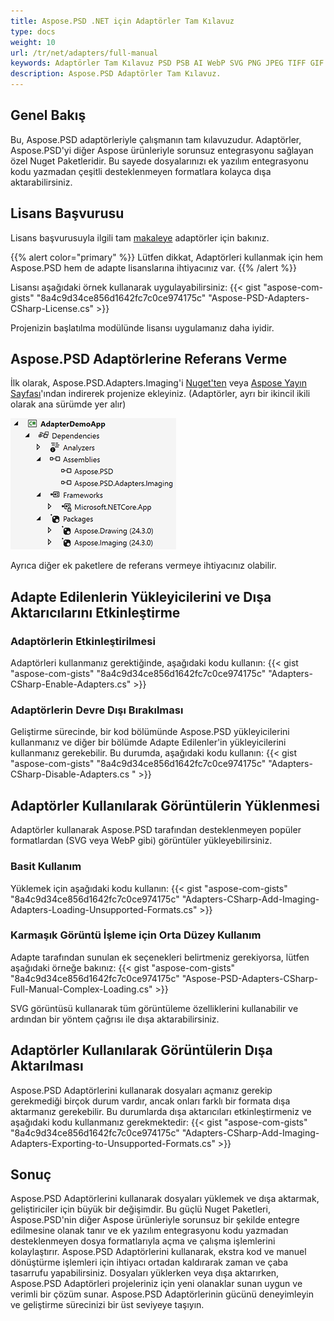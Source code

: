 ```yaml
---
title: Aspose.PSD .NET için Adaptörler Tam Kılavuz
type: docs
weight: 10
url: /tr/net/adapters/full-manual
keywords: Adaptörler Tam Kılavuz PSD PSB AI WebP SVG PNG JPEG TIFF GIF BMP başlangıç kılavuzu
description: Aspose.PSD Adaptörler Tam Kılavuz.
---
```


## Genel Bakış

Bu, Aspose.PSD adaptörleriyle çalışmanın tam kılavuzudur. Adaptörler, Aspose.PSD'yi diğer Aspose ürünleriyle sorunsuz entegrasyonu sağlayan özel Nuget Paketleridir. Bu sayede dosyalarınızı ek yazılım entegrasyonu kodu yazmadan çeşitli desteklenmeyen formatlara kolayca dışa aktarabilirsiniz.

## Lisans Başvurusu

Lisans başvurusuyla ilgili tam [makaleye](/tr/psd/net/adapters/license) adaptörler için bakınız.

{{% alert color="primary" %}}
Lütfen dikkat, Adaptörleri kullanmak için hem Aspose.PSD hem de adapte lisanslarına ihtiyacınız var.
{{% /alert %}}

Lisansı aşağıdaki örnek kullanarak uygulayabilirsiniz:
{{< gist "aspose-com-gists" "8a4c9d34ce856d1642fc7c0ce974175c" "Aspose-PSD-Adapters-CSharp-License.cs" >}}

Projenizin başlatılma modülünde lisansı uygulamanız daha iyidir.

## Aspose.PSD Adaptörlerine Referans Verme

İlk olarak, Aspose.PSD.Adapters.Imaging'i [Nuget'ten](https://www.nuget.org/aspose.psd.adapters.imaging) veya [Aspose Yayın Sayfası](https://releases.aspose.com/psd/net/)'ından indirerek projenize ekleyiniz. (Adaptörler, ayrı bir ikincil ikili olarak ana sürümde yer alır)

![Gerekli referanslar](references.png)

Ayrıca diğer ek paketlere de referans vermeye ihtiyacınız olabilir.

## Adapte Edilenlerin Yükleyicilerini ve Dışa Aktarıcılarını Etkinleştirme

### Adaptörlerin Etkinleştirilmesi
Adaptörleri kullanmanız gerektiğinde, aşağıdaki kodu kullanın:
{{< gist "aspose-com-gists" "8a4c9d34ce856d1642fc7c0ce974175c" "Adapters-CSharp-Enable-Adapters.cs" >}}

### Adaptörlerin Devre Dışı Bırakılması
Geliştirme sürecinde, bir kod bölümünde Aspose.PSD yükleyicilerini kullanmanız ve diğer bir bölümde Adapte Edilenler'in yükleyicilerini kullanmanız gerekebilir. Bu durumda, aşağıdaki kodu kullanın:
{{< gist "aspose-com-gists" "8a4c9d34ce856d1642fc7c0ce974175c" "Adapters-CSharp-Disable-Adapters.cs " >}}

## Adaptörler Kullanılarak Görüntülerin Yüklenmesi

Adaptörler kullanarak Aspose.PSD tarafından desteklenmeyen popüler formatlardan (SVG veya WebP gibi) görüntüler yükleyebilirsiniz.

### Basit Kullanım
Yüklemek için aşağıdaki kodu kullanın:
{{< gist "aspose-com-gists" "8a4c9d34ce856d1642fc7c0ce974175c" "Adapters-CSharp-Add-Imaging-Adapters-Loading-Unsupported-Formats.cs" >}}

### Karmaşık Görüntü İşleme için Orta Düzey Kullanım
Adapte tarafından sunulan ek seçenekleri belirtmeniz gerekiyorsa, lütfen aşağıdaki örneğe bakınız:
{{< gist "aspose-com-gists" "8a4c9d34ce856d1642fc7c0ce974175c" "Aspose-PSD-Adapters-CSharp-Full-Manual-Complex-Loading.cs" >}}

SVG görüntüsü kullanarak tüm görüntüleme özelliklerini kullanabilir ve ardından bir yöntem çağrısı ile dışa aktarabilirsiniz.

## Adaptörler Kullanılarak Görüntülerin Dışa Aktarılması

Aspose.PSD Adaptörlerini kullanarak dosyaları açmanız gerekip gerekmediği birçok durum vardır, ancak onları farklı bir formata dışa aktarmanız gerekebilir. Bu durumlarda dışa aktarıcıları etkinleştirmeniz ve aşağıdaki kodu kullanmanız gerekmektedir:
{{< gist "aspose-com-gists" "8a4c9d34ce856d1642fc7c0ce974175c" "Adapters-CSharp-Add-Imaging-Adapters-Exporting-to-Unsupported-Formats.cs" >}}

## Sonuç

Aspose.PSD Adaptörlerini kullanarak dosyaları yüklemek ve dışa aktarmak, geliştiriciler için büyük bir değişimdir. Bu güçlü Nuget Paketleri, Aspose.PSD'nin diğer Aspose ürünleriyle sorunsuz bir şekilde entegre edilmesine olanak tanır ve ek yazılım entegrasyonu kodu yazmadan desteklenmeyen dosya formatlarıyla açma ve çalışma işlemlerini kolaylaştırır. Aspose.PSD Adaptörlerini kullanarak, ekstra kod ve manuel dönüştürme işlemleri için ihtiyacı ortadan kaldırarak zaman ve çaba tasarrufu yapabilirsiniz. Dosyaları yüklerken veya dışa aktarırken, Aspose.PSD Adaptörleri projeleriniz için yeni olanaklar sunan uygun ve verimli bir çözüm sunar. Aspose.PSD Adaptörlerinin gücünü deneyimleyin ve geliştirme sürecinizi bir üst seviyeye taşıyın.

